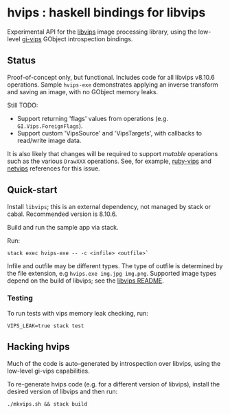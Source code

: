 hvips : haskell bindings for libvips
====================================

Experimental API for the [libvips](https://libvips.github.io/libvips/) image processing library, using the low-level [gi-vips](https://hackage.haskell.org/package/gi-vips-8.0.1) GObject introspection bindings.

## Status

Proof-of-concept only, but functional. Includes code for all libvips v8.10.6 operations. Sample `hvips-exe` demonstrates applying an inverse transform and saving an image, with no GObject memory leaks.

Still TODO:
* Support returning 'flags' values from operations (e.g. `GI.Vips.ForeignFlags`).
* Support custom 'VipsSource' and 'VipsTargets', with callbacks to read/write image data.

It is also likely that changes will be required to support _mutable_ operations such as the various `DrawXXX` operations. See, for example, [ruby-vips](https://libvips.github.io/libvips/2021/03/08/ruby-vips-mutate.html) and [netvips](https://github.com/kleisauke/net-vips/issues/119) references for this issue.

## Quick-start

Install `libvips`; this is an external dependency, not managed by stack or cabal. Recommended version is 8.10.6.

Build and run the sample app via stack.

Run:
```console
stack exec hvips-exe -- -c <infile> <outfile>`
```

Infile and outfile may be different types. The type of outfile is determined by the file extension, e.g `hvips.exe img.jpg img.png`. Supported image types depend on the build of libvips; see the [libvips README](https://github.com/libvips/libvips#optional-dependencies).

### Testing

To run tests with vips memory leak checking, run:
```console
VIPS_LEAK=true stack test
```
## Hacking hvips

Much of the code is auto-generated by introspection over libvips, using the low-level gi-vips capabilities.

To re-generate hvips code (e.g. for a different version of libvips), install the desired version of libvips and then run:
```console
./mkvips.sh && stack build
```
